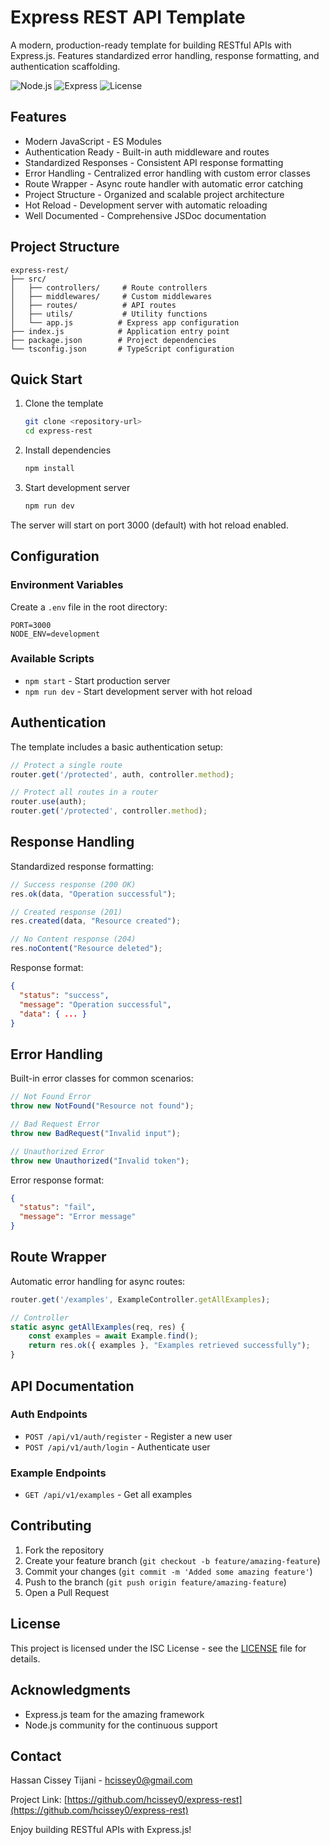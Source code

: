 # Express REST API Template

A modern, production-ready template for building RESTful APIs with Express.js. Features standardized error handling, response formatting, and authentication scaffolding.

![Node.js](https://img.shields.io/badge/Node.js-v18.0%2B-green)
![Express](https://img.shields.io/badge/Express-v4.21-blue)
![License](https://img.shields.io/badge/License-ISC-green)

## Features

- Modern JavaScript - ES Modules
- Authentication Ready - Built-in auth middleware and routes
- Standardized Responses - Consistent API response formatting
- Error Handling - Centralized error handling with custom error classes
- Route Wrapper - Async route handler with automatic error catching
- Project Structure - Organized and scalable project architecture
- Hot Reload - Development server with automatic reloading
- Well Documented - Comprehensive JSDoc documentation

## Project Structure

```
express-rest/
├── src/
│   ├── controllers/     # Route controllers
│   ├── middlewares/     # Custom middlewares
│   ├── routes/          # API routes
│   ├── utils/           # Utility functions
│   └── app.js          # Express app configuration
├── index.js            # Application entry point
├── package.json        # Project dependencies
└── tsconfig.json       # TypeScript configuration
```

## Quick Start

1. Clone the template
   ```bash
   git clone <repository-url>
   cd express-rest
   ```

2. Install dependencies
   ```bash
   npm install
   ```

3. Start development server
   ```bash
   npm run dev
   ```

The server will start on port 3000 (default) with hot reload enabled.

## Configuration

### Environment Variables
Create a `.env` file in the root directory:
```env
PORT=3000
NODE_ENV=development
```

### Available Scripts
- `npm start` - Start production server
- `npm run dev` - Start development server with hot reload

## Authentication

The template includes a basic authentication setup:

```javascript
// Protect a single route
router.get('/protected', auth, controller.method);

// Protect all routes in a router
router.use(auth);
router.get('/protected', controller.method);
```

## Response Handling

Standardized response formatting:

```javascript
// Success response (200 OK)
res.ok(data, "Operation successful");

// Created response (201)
res.created(data, "Resource created");

// No Content response (204)
res.noContent("Resource deleted");
```

Response format:
```json
{
  "status": "success",
  "message": "Operation successful",
  "data": { ... }
}
```

## Error Handling

Built-in error classes for common scenarios:

```javascript
// Not Found Error
throw new NotFound("Resource not found");

// Bad Request Error
throw new BadRequest("Invalid input");

// Unauthorized Error
throw new Unauthorized("Invalid token");
```

Error response format:
```json
{
  "status": "fail",
  "message": "Error message"
}
```

## Route Wrapper

Automatic error handling for async routes:

```javascript
router.get('/examples', ExampleController.getAllExamples);

// Controller
static async getAllExamples(req, res) {
    const examples = await Example.find();
    return res.ok({ examples }, "Examples retrieved successfully");
}
```

## API Documentation

### Auth Endpoints
- `POST /api/v1/auth/register` - Register a new user
- `POST /api/v1/auth/login` - Authenticate user

### Example Endpoints
- `GET /api/v1/examples` - Get all examples

## Contributing

1. Fork the repository
2. Create your feature branch (`git checkout -b feature/amazing-feature`)
3. Commit your changes (`git commit -m 'Added some amazing feature'`)
4. Push to the branch (`git push origin feature/amazing-feature`)
5. Open a Pull Request

## License

This project is licensed under the ISC License - see the [LICENSE](LICENSE) file for details.

## Acknowledgments

- Express.js team for the amazing framework
- Node.js community for the continuous support

## Contact

Hassan Cissey Tijani - hcissey0@gmail.com

Project Link: [https://github.com/hcissey0/express-rest](https://github.com/hcissey0/express-rest)

Enjoy building RESTful APIs with Express.js!